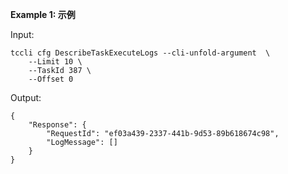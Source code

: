 **Example 1: 示例**



Input: 

```
tccli cfg DescribeTaskExecuteLogs --cli-unfold-argument  \
    --Limit 10 \
    --TaskId 387 \
    --Offset 0
```

Output: 
```
{
    "Response": {
        "RequestId": "ef03a439-2337-441b-9d53-89b618674c98",
        "LogMessage": []
    }
}
```

